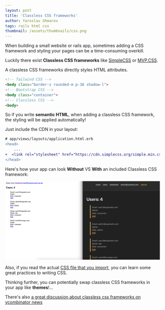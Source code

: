 ```yaml
---
layout: post
title: 'Classless CSS frameworks'
author: Yaroslav Shmarov
tags: rails html css
thumbnail: /assets/thumbnails/css.png
---
```


When building a small website or rails app, sometimes adding a CSS framework and styling your pages can be a time-consuming overkill.

Luckily there exist **Classless CSS frameworks** like [SimpleCSS](https://simplecss.org/) or [MVP.CSS](https://andybrewer.github.io/mvp/).

A classless CSS frameworks directly styles HTML attributes.

```html
<!-- Tailwind CSS -->
<body class="border-s rounded-m p-16 shadow-l">
<!-- Bootstrap CSS -->
<body class="container">
<!-- Classless CSS -->
<body>
```

So if you write **semantic HTML**, when adding a classless CSS framework, the styling will be applied automatically!

Just include the CDN in your layout:

```diff
# app/views/layouts/application.html.erb
<head>
    ...
+  <link rel="stylesheet" href="https://cdn.simplecss.org/simple.min.css">
</head>
```

Here's how your app can look **Without** VS **With** an included Classless CSS framework:

![semantic html with a classless css framework](/assets/images/classless-css-semantic-html.png)

Also, if you read the actual [CSS file that you import](https://cdn.simplecss.org/simple.css), you can learn some great practices to writing CSS.

Thinking further, you can potentially swap classless CSS frameworks in your app like **themes**!...

There's also [a great discussion about classless css frameworks on ycombinator news](https://news.ycombinator.com/item?id=29929438)
